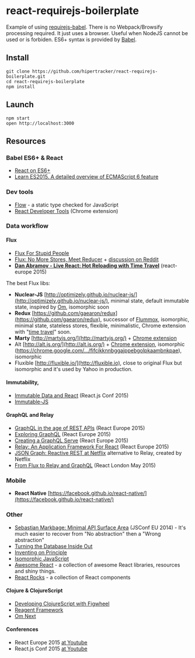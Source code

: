 # react-requirejs-boilerplate

Example of using [requirejs-babel](https://github.com/hipertracker/requirejs-babel). There is no Webpack/Browsify processing required. It just uses a browser. Useful when NodeJS cannot be used or is forbiden. ES6+ syntax is provided by [Babel](http://babeljs.io).

## Install

```
git clone https://github.com/hipertracker/react-requirejs-boilerplate.git
cd react-requirejs-boilerplate
npm install
```

## Launch

```
npm start
open http://localhost:3000
```

## Resources 

### Babel ES6+ & React

* [React on ES6+](http://babeljs.io/blog/2015/06/07/react-on-es6-plus/)
* [Learn ES2015. A detailed overview of ECMAScript 6 feature](http://babeljs.io/docs/learn-es2015/) 

### Dev tools

* [Flow](http://flowtype.org/) - a static type checked for JavaScript
* [React Developer Tools](https://chrome.google.com/webstore/detail/react-developer-tools/fmkadmapgofadopljbjfkapdkoienihi) (Chrome extension)

### Data workflow

#### Flux

* [Flux For Stupid People](http://blog.andrewray.me/flux-for-stupid-people/)
* [Flux: No More Stores, Meet Reducer](https://blog.javascripting.com/2015/06/19/flux-no-more-stores-meet-reducer/) + [discussion on Reddit](https://www.reddit.com/r/javascript/comments/3ap0y6/flux_no_more_stores_meet_reducer/)
* [**Dan Abramov - Live React: Hot Reloading with Time Travel**](https://www.youtube.com/watch?v=xsSnOQynTHs) (react-europe 2015)

The best Flux libs:

* **Nuclear-JS** [http://optimizely.github.io/nuclear-js/](http://optimizely.github.io/nuclear-js/), minimal state, default immutable state, inspired by [Om](https://github.com/omcljs/om), isomorphic soon
* **Redux** [https://github.com/gaearon/redux](https://github.com/gaearon/redux), successor of [Flummox](http://acdlite.github.io/flummox), isomorphic, minimal state, stateless stores, flexible, minimalistic, Chrome extension with "[time travel](https://www.youtube.com/watch?v=xsSnOQynTHs)" soon.
* **Marty** [http://martyjs.org/](http://martyjs.org/) + [Chrome extension](https://chrome.google.com/webstore/detail/marty-developer-tools/fifcikknnbggajppebgolpkaambnkpae)
* Alt [http://alt.js.org/](http://alt.js.org/) + [Chrome extension](https://github.com/goatslacker/alt-devtool), isomorphic
(https://chrome.google.com/…/fifcikknnbggajppebgolpkaambnkpae), isomorphic
* Fluxible [http://fluxible.io/](http://fluxible.io), close to original Flux but isomorphic and it's used by Yahoo in production.


#### Immutability, 

* [Immutable Data and React](https://www.youtube.com/watch?v=I7IdS-PbEgI) (React.js Conf 2015)
* [Immutable-JS](https://facebook.github.io/immutable-js/)

#### GraphQL and Relay

* [GraphQL in the age of REST APIs](https://medium.com/chute-engineering/graphql-in-the-age-of-rest-apis-b10f2bf09bba) (React Europe 2015) 
* [Exploring GraphQL](https://www.youtube.com/watch?v=WQLzZf34FJ8) (React Europe 2015) 
* [Creating a GraphQL Serve](https://www.youtube.com/watch?v=gY48GW87Feo) (React Europe 2015)
* [Relay: An Application Framework For React](https://www.youtube.com/watch?v=IrgHurBjQbg) (React Europe 2015) 
* [JSON Graph: Reactive REST at Netflix](https://www.youtube.com/watch?v=hOE6nVVr14c) alternative to Relay, created by Netflix
* [From Flux to Relay and GraphQL](https://www.youtube.com/watch?v=FPygOvYLmJA) (React London May 2015)

### Mobile

* **React Native** [https://facebook.github.io/react-native/](https://facebook.github.io/react-native/)

### Other

* [Sebastian Markbage: Minimal API Surface Area](http://2014.jsconf.eu/speakers/sebastian-markbage-minimal-api-surface-area-learning-patterns-instead-of-frameworks.html) (JSConf EU 2014) - It's much easier to recover from "No abstraction" then a "Wrong abstraction" 
* [Turning the Database Inside Out](https://www.youtube.com/watch?v=fU9hR3kiOK0)
* [Inventing on Principle](https://vimeo.com/36579366)
* [Isomorphic JavaScript](http://isomorphic.net/)
* [Awesome React](https://github.com/enaqx/awesome-react) - a collection of awesome React libraries, resources and shiny things.
* [React Rocks](http://react.rocks/) - a collection of React components

#### Clojure & ClojureScript

* [Developing ClojureScript with Figwheel](https://www.youtube.com/watch?v=j-kj2qwJa_E)
* [Reagent Framework](https://github.com/Day8/re-frame)
* [Om Next](https://www.youtube.com/watch?v=ByNs9TG30E8)

#### Conferences

* React Europe 2015 [at Youtube](https://www.youtube.com/channel/UCorlLn2oZfgOJ-FUcF2eZ1A) 
* React.js Conf 2015 [at Youtube](https://www.youtube.com/watch?v=KVZ-P-ZI6W4&list=PLb0IAmt7-GS1cbw4qonlQztYV1TAW0sCr) 
